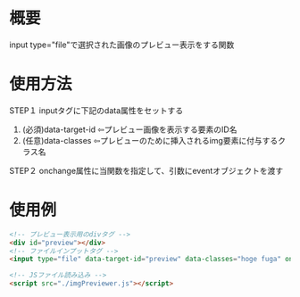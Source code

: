 # 概要
input type="file"で選択された画像のプレビュー表示をする関数

# 使用方法
STEP１ inputタグに下記のdata属性をセットする

1. (必須)data-target-id ⇦プレビュー画像を表示する要素のID名
2. (任意)data-classes ⇦プレビューのために挿入されるimg要素に付与するクラス名

STEP２ onchange属性に当関数を指定して、引数にeventオブジェクトを渡す

# 使用例
```html
<!-- プレビュー表示用のdivタグ -->
<div id="preview"></div>
<!-- ファイルインプットタグ -->
<input type="file" data-target-id="preview" data-classes="hoge fuga" onchange="setImgPreview(event)">

<!-- JSファイル読み込み -->
<script src="./imgPreviewer.js"></script>
```
